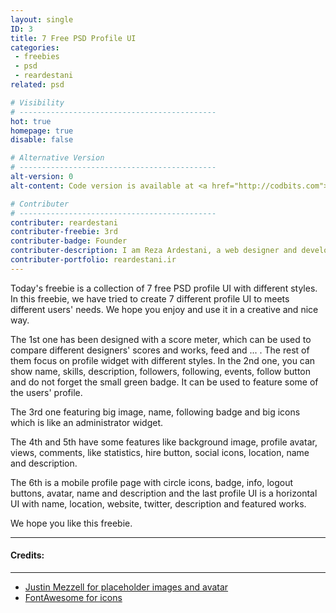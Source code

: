 ```yaml
---
layout: single
ID: 3
title: 7 Free PSD Profile UI
categories: 
 - freebies 
 - psd
 - reardestani
related: psd

# Visibility
# --------------------------------------------
hot: true
homepage: true
disable: false

# Alternative Version
# --------------------------------------------
alt-version: 0
alt-content: Code version is available at <a href="http://codbits.com">CodeBits</a>

# Contributer
# --------------------------------------------
contributer: reardestani
contributer-freebie: 3rd
contributer-badge: Founder
contributer-description: I am Reza Ardestani, a web designer and developer
contributer-portfolio: reardestani.ir
---
```

Today's freebie is a collection of 7 free PSD profile UI with different styles. In this freebie, we have tried to create 7 different profile UI to meets different users' needs. We hope you enjoy and use it in a creative and nice way.

The 1st one has been designed with a score meter, which can be used to compare different designers' scores and works, feed and ... . 
The rest of them focus on profile widget with different styles. In the 2nd one, you can show name, skills, description, followers, following, events, follow button and do not forget the small green badge. It can be used to feature some of the users' profile.

The 3rd one featuring big image, name, following badge and big icons which is like an administrator widget.

The 4th and 5th have some features like background image, profile avatar, views, comments, like statistics, hire button, social icons, location, name and description.

The 6th is a mobile profile page with circle icons, badge, info, logout buttons, avatar, name and description and the last profile UI is a horizontal UI with name, location, website, twitter, description and featured works.

We hope you like this freebie.

---
#### Credits:
---
+ <a href="http://justinmezzell.com" target="_blank">Justin Mezzell for placeholder images and avatar</a>
+ <a href="http://fontawesome.io" target="_blank">FontAwesome for icons</a>
<br></br>